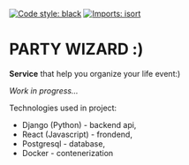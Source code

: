 [![Code style: black](https://img.shields.io/badge/code%20style-black-000000.svg)](https://github.com/psf/black)
[![Imports: isort](https://img.shields.io/badge/%20imports-isort-%231674b1?style=flat&labelColor=ef8336)](https://pycqa.github.io/isort/)

# PARTY WIZARD :)

**Service** that help you organize your life event:)

*Work in progress...*

Technologies used in project:

- Django (Python) - backend api,
- React (Javascript) - frondend,
- Postgresql - database,
- Docker - contenerization
